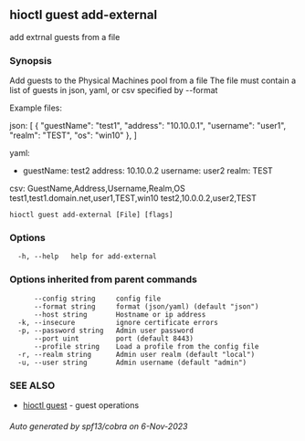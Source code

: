 ## hioctl guest add-external

add extrnal guests from a file

### Synopsis

Add guests to the Physical Machines pool from a file
The file must contain a list of guests in json, yaml, or csv specified by --format

Example files:

json:
[
  {
    "guestName": "test1",
    "address": "10.10.0.1",
    "username": "user1",
    "realm": "TEST",
	"os": "win10"
  },
]

yaml:
- guestName: test2
  address: 10.10.0.2
  username: user2
  realm: TEST

csv:
GuestName,Address,Username,Realm,OS
test1,test1.domain.net,user1,TEST,win10
test2,10.0.0.2,user2,TEST
	

```
hioctl guest add-external [File] [flags]
```

### Options

```
  -h, --help   help for add-external
```

### Options inherited from parent commands

```
      --config string     config file
      --format string     format (json/yaml) (default "json")
      --host string       Hostname or ip address
  -k, --insecure          ignore certificate errors
  -p, --password string   Admin user password
      --port uint         port (default 8443)
      --profile string    Load a profile from the config file
  -r, --realm string      Admin user realm (default "local")
  -u, --user string       Admin username (default "admin")
```

### SEE ALSO

* [hioctl guest](hioctl_guest.md)	 - guest operations

###### Auto generated by spf13/cobra on 6-Nov-2023
